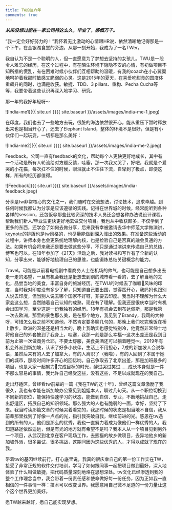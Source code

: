 ```yaml
---
title: TW的这六年
comments: true
---
```


_**从来没想过能在一家公司待这么久，毕业了，感慨万千。**_

“我一定会好好努力的！”我怀着无比激动的心情跟HR说，依然清晰地记得那是一个下午，在金银湖食堂的旁边，从那一刻开始，我成为了一名TWer。

我自认为不是一个聪明的人，但一直愿意为了梦想去坚持的女孩儿。TWU是一段令人难忘的经历，在这个过程中，有在陌生环境下隐隐不安的心情，有初做项目不知所措的慌乱，有在困难时候小伙伴们互相帮助的温暖，有我的coach在小心翼翼地呵护着我那时敏感又脆弱的心灵。这是2015年的夏天，在喜爱吃甜食的国度体重飙升的同时，也满是收获。敏捷、TDD、3 pillars、重构、Pecha Cucha等等，我要带着这些认识再深入地学习、研究。

那一年的我好年轻呀～

![India-me1]({{ site.url }}{{ site.baseurl }}/assets/images/india-me-1.jpeg)

在印度，我们也去了一些地方去玩，很脏的海边依然很开心，能从重压下暂时释放出来也是相当开心了，还去了Elephant Island，整体的环境不是很好，但是有小伙伴们一起玩耍，一切都是那么美好：

![India-me2]({{ site.url }}{{ site.baseurl }}/assets/images/india-me-2.jpeg)

Feedback。公司一直有feedback的文化，帮助每个人更快更好地成长，其中有一个活动是所有人轮流给对方题反馈，哇塞，那一次我又哭了，好吧，我就是个爱哭的小花猫，每次扛不住的时候，眼泪就止不住往下流，自卑到了极点，即便这样，所有的经历都值得。

![Feedback]({{ site.url }}{{ site.baseurl }}/assets/images/india-feedback.jpeg)

分享是tw非常核心的文化之一，我们随时在交流想法，讨论技术，追求卓越。到任何时候我都认为分享是应该遵循的实践。记得在世界城的时候，经常能听到各种各样的session，还包饭😁那些比较资深的技术人员还会想各种办法说设计课程，帮助我们新人/毕业生更快更好地去做交付项目。我也从中收获颇多，不仅学到了更多的东西，还学会了如何去做分享，后来我有幸被邀请去华中师范大学做演讲，keynote的排版也是tw风格的，也尽量能做到深入浅出的效果。在准备这些活动的过程中，讲师本身也会更系统地理解内核，也是检验自己是否真的融会贯通的方法。如果有机会将来我还是要去做这些分享，不只是通过演讲来传递自己的总结，博客也可以。在18年参加了《21天》活动之后，我对读书和写作有了全新的认知，分享出来，能够好地梳理自己的思维，也能锻炼总结关键概念的能力。

Travel。可能是以前看电视剧中看商务人士在机场的帅气，也可能是自己想多出去走一走的渴望，一旦有机会我还是挺想去到别的城市看一看的，去了解当地的文化，品尝当地的美食，丰富自身的旅游经历。在TWU的时候去了咖喱🍛风味的印度，当时我对印度没有多少了解，只知道自己要出国，觉得蛮开心，我妈妈也跟别人说去印度，但当别人说去哪个国家不好呀，非要去印度。我当时不理解为什么大家会这么想，当然随着自己认知的成熟，现在有了理解。但我还是很庆幸当时有机会出国学习，至少这是一份我独有的经历。18年有机会去到布达佩斯，那是我第一次去欧洲，那里的景色那么美，是在那个地方，我见到了Brandy，我司的大神呀，可惜怎么我之前不知道他，不然肯定要多聊几句的，那晚上我们吃完晚饭在桥上散步，欧洲的温差还是相当大的，晚上我确实也感觉特别冷，他竟然非常绅士地将他自己的外套披到了我身上，哇塞，我那一刻是那么幸福～这次出差还是我到目前为止第一次做商务仓耶，不要太舒服，美食美酒还可以躺着睡觉💤。2019年有机会外派到新加坡，认识了好多小伙伴，生活上不用担心，7成的新加坡人会说华语，虽然后来有的人去了加拿大，有的人离职了（我啦），有的人回到了本属于她们的城市，那段时间许多开心的回忆哟。自己争取去了北京出差，那是加班最多的项目，也是大家一起努力💪完成目标的时光，醉过哭过笑过......成长本身就是一件不那么容易的事情，我允许自己经受这些，没有这些，不足以成就现在的我自己。

走出舒适区。曾经看tw前辈的一篇《我在TW的这十年》，曾经这篇文章激励了我很久，我也有幸能在新加坡办公室见到姐姐本人，聊过几句天。从一个职位切换到不同新的职位，能保持快速学习的状态，能做到自信、专业，不断地挑战自己，走出舒适区，拓展自己的知识领域。那么强大的人也有脆弱的一面，幸好，坚持了下来。我当时读那篇文章的时候哭着看完的，我那时候的状态是相当地不自信，我从前辈那里找到了好像一点点的光，指引我突破自我，继续前进的光。感恩在tw遇到的所有的人。他们是那么的优秀，我也一直努力着成为像他们一样优秀的人，我知道路途依然遥远，但是有光的地方就有希望不是吗？我本人从一个项目见到另外一个项目，从武汉到北京在客户现场工作，去熊猫的故乡做项目，去异地他乡的新加坡外派，很多尝试，很多挑战，这期间因为这些优秀的人，才得以成就了现在的我。

带着tw的基因继续前行。打心底里说，我真的很庆幸自己的第一份工作实在TW，接受了非常正规的软件交付培训，学习了如何跟同事一起把项目做到最好，深入地体验了什么叫做敏捷，把代码质量深刻地烙在思想深处。tw文化已经渗透到我的整个工作理念当中，我会带着一份责任感和使命做好每一份任务，因为正如我一直相信的一件事情一样：技术可以改变世界。我愿意用自己微不足道的一份力量让这个这个世界更加美好。

愿TW越来越好，愿自己能实现梦想。
